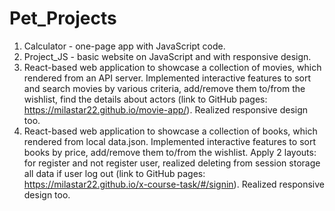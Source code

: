 # Pet_Projects
1. Calculator - one-page app with JavaScript code.
2. Project_JS - basic website on JavaScript and with responsive design.
3. React-based web application to showcase a collection of movies, which rendered from an API server. Implemented interactive features to sort and search movies by various criteria, add/remove them to/from the wishlist, find the details about actors (link to GitHub pages: https://milastar22.github.io/movie-app/). Realized responsive design too.
4. React-based web application to showcase a collection of books, which rendered from local data.json. Implemented interactive features to sort books by price, add/remove them to/from the wishlist. Apply 2 layouts: for register and not register user, realized deleting from session storage all data if user log out (link to GitHub pages: https://milastar22.github.io/x-course-task/#/signin).  Realized responsive design too.
